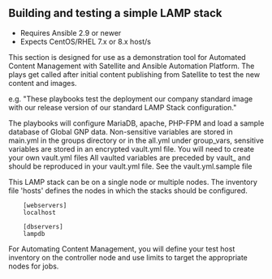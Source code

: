 ## Building and testing a simple LAMP stack
- Requires Ansible 2.9 or newer
- Expects CentOS/RHEL 7.x or 8.x host/s

This section is designed for use as a demonstration tool for Automated Content Management with Satellite and Ansible Automation Platform. The plays get called after initial content publishing from Satellite to test the new content and images.

e.g. "These playbooks test the deployment our company standard image with our release version of our standard LAMP Stack configuration."

The playbooks will configure MariaDB, apache, PHP-FPM and load a sample database of Global GNP data. Non-sensitive variables are stored in main.yml in the groups directory or in the all.yml under group_vars, sensitive variables are stored in an encrypted vault.yml file. You will need to create your own vault.yml files All vaulted variables are  preceded by vault_ and should be reproduced in your vault.yml file. See the vault.yml.sample file

This LAMP stack can be on a single node or multiple nodes. The inventory file
'hosts' defines the nodes in which the stacks should be configured.

        [webservers]
        localhost

        [dbservers]
        lampdb

For Automating Content Management, you will define your test host inventory on the controller node and use limits to target the appropriate nodes for jobs.

